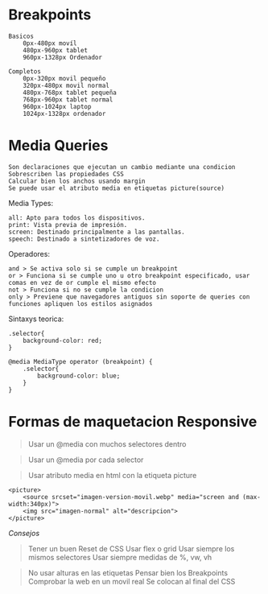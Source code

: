 # Breakpoints

    Basicos
        0px-480px movíl
        480px-960px tablet
        960px-1328px Ordenador

    Completos
        0px-320px movil pequeño
        320px-480px movil normal
        480px-768px tablet pequeña
        768px-960px tablet normal
        960px-1024px laptop
        1024px-1328px ordenador

# Media Queries

    Son declaraciones que ejecutan un cambio mediante una condicion
    Sobrescriben las propiedades CSS
    Calcular bien los anchos usando margin
    Se puede usar el atributo media en etiquetas picture(source)

Media Types:

    all: Apto para todos los dispositivos.
    print: Vista previa de impresión.
    screen: Destinado principalmente a las pantallas.
    speech: Destinado a sintetizadores de voz.

Operadores:

    and > Se activa solo si se cumple un breakpoint
    or > Funciona si se cumple uno u otro breakpoint especificado, usar comas en vez de or cumple el mismo efecto
    not > Funciona si no se cumple la condicion
    only > Previene que navegadores antiguos sin soporte de queries con funciones apliquen los estilos asignados

Sintaxys teorica:

    .selector{
        background-color: red;
    }

    @media MediaType operator (breakpoint) {
        .selector{
            background-color: blue;
        }
    }

# Formas de maquetacion Responsive

>Usar un @media con muchos selectores dentro

>Usar un @media por cada selector

>Usar atributo media en html con la etiqueta picture

    <picture>
        <source srcset="imagen-version-movil.webp" media="screen and (max-width:340px)">
        <img src="imagen-normal" alt="descripcion">
    </picture>

*Consejos*

>Tener un buen Reset de CSS
>Usar flex o grid
>Usar siempre los mismos selectores
>Usar siempre medidas de %, vw, vh

>No usar alturas en las etiquetas
>Pensar bien los Breakpoints
>Comprobar la web en un movil real
>Se colocan al final del CSS